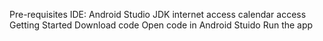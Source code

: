 Pre-requisites
IDE: Android Studio
JDK
internet access
calendar access
Getting Started
Download code
Open code in Android Stuido
Run the app
